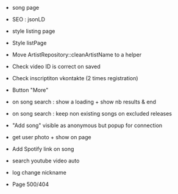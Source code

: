   - song page
  - SEO : jsonLD
  
  - style listing page
  - Style listPage
  - Move ArtistRepository::cleanArtistName to a helper
  - Check video ID is correct on saved
  - Check inscriptiton vkontakte (2 times registration)
  - Button "More"
  - on song search : show a loading + show nb results & end
  - on song search : keep non existing songs on excluded releases
  
  - "Add song" visible as anonymous but popup for connection
  - get user photo + show on page
  - Add Spotify link on song
  - search youtube video auto
  - log change nickname
  - Page 500/404
